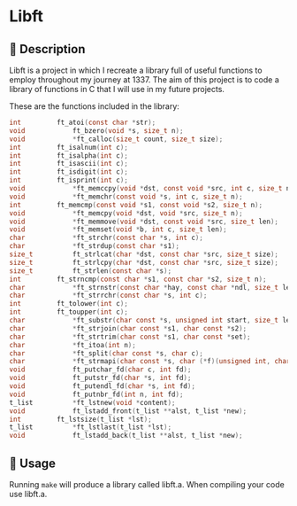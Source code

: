 # Libft

## 🧐 Description
Libft is a project in which I recreate a library full of useful functions to employ throughout my journey at 1337.
The aim of this project is to code a library of functions in C that I will use in my future projects.

These are the functions included in the library:
```c
int			ft_atoi(const char *str);
void			ft_bzero(void *s, size_t n);
void			*ft_calloc(size_t count, size_t size);
int			ft_isalnum(int c);
int			ft_isalpha(int c);
int			ft_isascii(int c);
int			ft_isdigit(int c);
int			ft_isprint(int c);
void			*ft_memccpy(void *dst, const void *src, int c, size_t n);
void			*ft_memchr(const void *s, int c, size_t n);
int			ft_memcmp(const void *s1, const void *s2, size_t n);
void			*ft_memcpy(void *dst, void *src, size_t n);
void			*ft_memmove(void *dst, const void *src, size_t len);
void			*ft_memset(void *b, int c, size_t len);
char			*ft_strchr(const char *s, int c);
char			*ft_strdup(const char *s1);
size_t			ft_strlcat(char *dst, const char *src, size_t size);
size_t			ft_strlcpy(char *dst, const char *src, size_t size);
size_t			ft_strlen(const char *s);
int			ft_strncmp(const char *s1, const char *s2, size_t n);
char			*ft_strnstr(const char *hay, const char *ndl, size_t len);
char			*ft_strrchr(const char *s, int c);
int			ft_tolower(int c);
int			ft_toupper(int c);
char			*ft_substr(char const *s, unsigned int start, size_t len);
char			*ft_strjoin(char const *s1, char const *s2);
char			*ft_strtrim(char const *s1, char const *set);
char			*ft_itoa(int n);
char			*ft_split(char const *s, char c);
char			*ft_strmapi(char const *s, char (*f)(unsigned int, char));
void			ft_putchar_fd(char c, int fd);
void			ft_putstr_fd(char *s, int fd);
void			ft_putendl_fd(char *s, int fd);
void			ft_putnbr_fd(int n, int fd);
t_list			*ft_lstnew(void *content);
void			ft_lstadd_front(t_list **alst, t_list *new);
int			ft_lstsize(t_list *lst);
t_list			*ft_lstlast(t_list *lst);
void			ft_lstadd_back(t_list **alst, t_list *new);
```

## 🔧 Usage
Running `make` will produce a library called libft.a. When compiling your code use libft.a.
